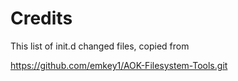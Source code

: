 
# Credits

This list of init.d changed files, copied from

https://github.com/emkey1/AOK-Filesystem-Tools.git
